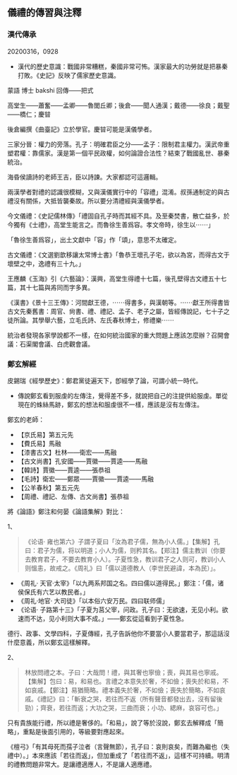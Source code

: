 ## 儀禮的傳習與注釋

### 漢代傳承

20200316，0928

- 漢代的歷史意識：戰國非常糟糕，秦國非常可怖。漢家最大的功勞就是把暴秦打敗。《史記》反映了儒家歷史意識。

蒙語 博士 bakshi 回傳——把式

高堂生——蕭奮——孟卿——魯閭丘卿；後倉——聞人通漢；戴德——徐良；戴聖——橋仁；慶暜

後倉編撰《曲臺記》立於學官。慶暜可能是漢儀學者。

三家分晉：權力的旁落。孔子：明確君臣之分——孟子：限制君主權力。漢武帝重塑君權：靠儒家。漢是第一個平民政權，如何論證合法性？結束了戰國亂世、暴秦統治。

海昏侯讀詩的老師王吉，臣以詩諫。大家都認可這邏輯。

兩漢學者對禮的認識很模糊，又與漢儀實行中的「容禮」混淆。叔孫通制定的與古禮沒有關係，大抵皆襲秦故。所以要分清禮經與漢儀學者。

今文儀禮：《史記儒林傳》「禮固自孔子時而其經不具。及至秦焚書，散亡益多，於今獨有《士禮》，高堂生能言之。而魯徐生善爲容。孝文帝時，徐生以⋯⋯」

「魯徐生善爲容」，出土文獻中「容」作「頌」，意思不太確定。

古文儀禮：《文選劉歆移讓太常博士書》「魯恭王壞孔子宅，欲以為宮，而得古文于壞壁之中，逸禮有三十九。」

王應麟《玉海》引《六藝論》：漢興，高堂生得禮十七篇，後孔壁得古文禮五十七篇，其十七篇與歬同而字多異。

《漢書》《景十三王傳》：河間獻王德，⋯⋯得書多，與漢朝等。⋯⋯獻王所得書皆古文先秦舊書：周官、尙書、禮、禮記、孟子、老子之屬，皆經傳說記，七十子之徒所論。其學舉六藝，立毛氏詩、左氏春秋博士，修禮樂⋯⋯

統治者發現各家學說都不一樣，在如何統治國家的重大問題上應該怎麼辦？召開會議：石渠閣會議、白虎觀會議。

### 鄭玄解經

皮錫瑞《經學歷史》：鄭君黨徒遍天下，卽經學了論，可謂小統一時代。

- 傳說鄭玄看到服虔的左傳注，覺得差不多，就說把自己的注提供給服虔。單從現在的蛛絲馬跡，鄭玄的想法和服虔很不一樣，應該是沒有左傳注。

鄭玄的老師：

- 【京氏易】第五元先
- 【費氏易】馬融
- 【漆書古文】杜林——衛宏——馬融
- 【古文尚書】孔安國——賈徽——賈逵——馬融
- 【韓詩】賈徽——賈逵——張恭祖
- 【毛詩】衛宏——鄭眾——賈徽——賈逵——馬融
- 【公羊春秋】第五元先
- 【周禮、禮記、左傳、古文尚書】張恭祖

將《論語》鄭注和何晏《論語集解》對比：

1、

> 《论语· 雍也第六》子謂子夏曰「汝為君子儒，無為小人儒。」【集解】孔曰：君子为儒，将以明道；小人为儒，则矜其名。【郑注】儒主教训（你要去教育君子，不要去教育小人）。子夏性急，教训君子之人则可，教训小人则慍恚，故戒之。《周礼》曰「儒以道德教人（李世民避諱，本為民）」。

- 《周礼· 天官·太宰》「以九两系邦国之名。四曰儒以道得民。」鄭注：「儒，诸侯保氏有六艺以教民者。」
- 《周礼·地官· 大司徒》「以本俗六安万民。四曰联师儒」
- 《论语· 子路第十三》「子夏为莒父宰，问政。孔子曰：无欲速，无见小利。欲速而不达，见小利则大事不成。」——鄭玄從這看到子夏性急。

德行、政事、文學四科，子夏傳經，孔子告訴他你不要當小人要當君子，那這話沒什麼意義，所以鄭玄這樣解釋。

2、

> 林放問禮之本。子曰：大哉問！禮，與其奢也寧儉；喪，與其易也寧戚。【集解】包曰：易，和易也。言禮之本意失於奢，不如儉；喪失於和易，不如哀戚。【鄭注】易猶簡略。禮本義失於奢，不如儉；喪失於簡略，不如哀戚。《禮記》曰：「斬衰之哭，若往而不返（所有聲音都發出去，沒有留後勁）；齊衰，若往而返；大功之哭，三曲而衰；小功、緦麻，哀容可也。」

只有貴族能行禮，所以禮是奢侈的。「和易」，說了等於沒說，鄭玄去解釋成「簡略」，重點是後面引用的，等級要對應起來。

《檀弓》「有其母死而孺子泣者（言聲無節），孔子曰：哀則哀矣，而難為繼也（失禮中）。」本來應該「若往而返」，但加重成了「若往而不返」，這樣不可持續。明清的禮教問題非常大。是讓禮適應人，不是讓人適應禮。
